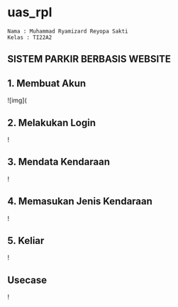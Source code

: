 # uas_rpl

```
Nama : Muhammad Ryamizard Reyopa Sakti
Kelas : TI22A2
```

## SISTEM PARKIR BERBASIS WEBSITE

## 1. Membuat Akun
![img](
## 2. Melakukan Login
!
## 3. Mendata Kendaraan
!
## 4. Memasukan Jenis Kendaraan
!
## 5. Keliar
!
## Usecase 
!
